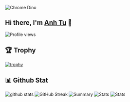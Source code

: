 ![Chrome Dino](https://mir-s3-cdn-cf.behance.net/project_modules/max_1200/4ff07986208593.5d9a654e92f36.gif)
## Hi there, I'm [Anh Tu](https://www.linkedin.com/in/anhtuphi/) 👋
![Profile views](https://komarev.com/ghpvc/?username=AnhTuPhi&color=brightgreen)
<!--
Here are some ideas to get you started:
- 🔭 I’m currently working on ...
- 🌱 I’m currently learning ...
- 👯 I’m looking to collaborate on ...
- 🤔 I’m looking for help with ...
- 💬 Ask me about ...
- 📫 How to reach me: ...
- 😄 Pronouns: ...
- ⚡ Fun fact: ...
-->
## 🏆 Trophy
[![trophy](https://github-profile-trophy.vercel.app/?username=AnhTuPhi&theme=gruvbox&no-frame=true&no-bg=true)](https://github.com/ryo-ma/github-profile-trophy)
## 📊 Github Stat
![github stats](https://github-readme-stats.vercel.app/api?username=AnhTuPhi&theme=gruvbox&show_icons=true&count_private=true&hide_border=true)
![GitHub Streak](https://github-readme-streak-stats.herokuapp.com?user=AnhTuPhi&theme=gruvbox&hide_border=true)
![Summary](https://github-profile-summary-cards.vercel.app/api/cards/profile-details?username=AnhTuPhi&theme=monokai)
![Stats](https://github-profile-summary-cards.vercel.app/api/cards/repos-per-language?username=AnhTuPhi&theme=monokai)
![Stats](https://github-profile-summary-cards.vercel.app/api/cards/most-commit-language?username=AnhTuPhi&theme=monokai)
